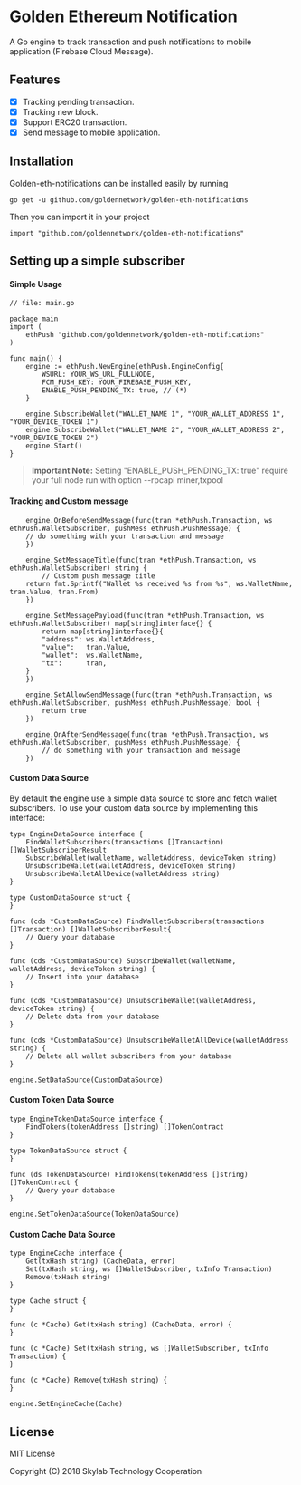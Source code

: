# Golden Ethereum Notification #

A Go engine to track transaction and push notifications to mobile application (Firebase Cloud Message).

## Features

- [x] Tracking pending transaction.
- [x] Tracking new block.
- [x] Support ERC20 transaction.
- [x] Send message to mobile application.

## Installation ##

Golden-eth-notifications can be installed easily by running

	go get -u github.com/goldennetwork/golden-eth-notifications
	
Then you can import it in your project

    import "github.com/goldennetwork/golden-eth-notifications"

## Setting up a simple subscriber
    
#### Simple Usage

```golang
// file: main.go

package main
import (
	ethPush "github.com/goldennetwork/golden-eth-notifications"
)

func main() {
    engine := ethPush.NewEngine(ethPush.EngineConfig{
        WSURL: YOUR_WS_URL_FULLNODE,
        FCM_PUSH_KEY: YOUR_FIREBASE_PUSH_KEY,
        ENABLE_PUSH_PENDING_TX: true, // (*)
    }
    
    engine.SubscribeWallet("WALLET_NAME 1", "YOUR_WALLET_ADDRESS 1", "YOUR_DEVICE_TOKEN 1")
    engine.SubscribeWallet("WALLET_NAME 2", "YOUR_WALLET_ADDRESS 2", "YOUR_DEVICE_TOKEN 2")
    engine.Start()
}
```

> **Important Note:** Setting "ENABLE_PUSH_PENDING_TX: true" require your full node run with option --rpcapi miner,txpool

#### Tracking and Custom message

```golang
    engine.OnBeforeSendMessage(func(tran *ethPush.Transaction, ws ethPush.WalletSubscriber, pushMess ethPush.PushMessage) {
	// do something with your transaction and message
    })
    
    engine.SetMessageTitle(func(tran *ethPush.Transaction, ws ethPush.WalletSubscriber) string {
    	// Custom push message title
	return fmt.Sprintf("Wallet %s received %s from %s", ws.WalletName, tran.Value, tran.From)
    })
    
    engine.SetMessagePayload(func(tran *ethPush.Transaction, ws ethPush.WalletSubscriber) map[string]interface{} {
    	return map[string]interface{}{
		"address": ws.WalletAddress,
		"value":   tran.Value,
		"wallet":  ws.WalletName,
		"tx":      tran,
	}
    })
    
    engine.SetAllowSendMessage(func(tran *ethPush.Transaction, ws ethPush.WalletSubscriber, pushMess ethPush.PushMessage) bool {
    	return true
    })
    
    engine.OnAfterSendMessage(func(tran *ethPush.Transaction, ws ethPush.WalletSubscriber, pushMess ethPush.PushMessage) {
    	// do something with your transaction and message
    })
```

#### Custom Data Source
By default the engine use a simple data source to store and fetch wallet subscribers. To use your custom data source by implementing this interface:

```golang
type EngineDataSource interface {
	FindWalletSubscribers(transactions []Transaction) []WalletSubscriberResult
	SubscribeWallet(walletName, walletAddress, deviceToken string)
	UnsubscribeWallet(walletAddress, deviceToken string)
	UnsubscribeWalletAllDevice(walletAddress string)
}
```

```golang
type CustomDataSource struct {
}

func (cds *CustomDataSource) FindWalletSubscribers(transactions []Transaction) []WalletSubscriberResult{
	// Query your database
}

func (cds *CustomDataSource) SubscribeWallet(walletName, walletAddress, deviceToken string) {
	// Insert into your database
}

func (cds *CustomDataSource) UnsubscribeWallet(walletAddress, deviceToken string) {
	// Delete data from your database
}

func (cds *CustomDataSource) UnsubscribeWalletAllDevice(walletAddress string) {
	// Delete all wallet subscribers from your database
}

engine.SetDataSource(CustomDataSource)
```

#### Custom Token Data Source
```golang
type EngineTokenDataSource interface {
	FindTokens(tokenAddress []string) []TokenContract
}
```

```golang
type TokenDataSource struct {
}

func (ds TokenDataSource) FindTokens(tokenAddress []string) []TokenContract {
	// Query your database
}

engine.SetTokenDataSource(TokenDataSource)
```
#### Custom Cache Data Source
```golang
type EngineCache interface {
	Get(txHash string) (CacheData, error)
	Set(txHash string, ws []WalletSubscriber, txInfo Transaction)
	Remove(txHash string)
}
```

```golang
type Cache struct {
}

func (c *Cache) Get(txHash string) (CacheData, error) {
}
	
func (c *Cache) Set(txHash string, ws []WalletSubscriber, txInfo Transaction) {
}
	
func (c *Cache) Remove(txHash string) {
}

engine.SetEngineCache(Cache)
```

## License ##
MIT License

Copyright (C) 2018 Skylab Technology Cooperation
